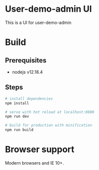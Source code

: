 # User-demo-admin UI

This is a UI for user-demo-admin

# Build
## Prerequisites
- nodejs v12.18.4

## Steps
``` bash
# install dependencies
npm install

# serve with hot reload at localhost:8080
npm run dev

# build for production with minification
npm run build

```

# Browser support

Modern browsers and IE 10+.

